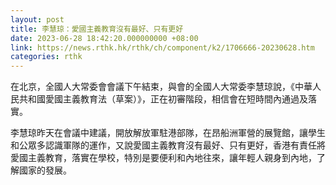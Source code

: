 ```yaml
---
layout: post
title: 李慧琼：愛國主義教育沒有最好、只有更好
date: 2023-06-28 18:42:20.000000000 +08:00
link: https://news.rthk.hk/rthk/ch/component/k2/1706666-20230628.htm
categories: rthk
---
```


在北京，全國人大常委會會議下午結束，與會的全國人大常委李慧琼說，《中華人民共和國愛國主義教育法（草案）》，正在初審階段，相信會在短時間內通過及落實。

李慧琼昨天在會議中建議，開放解放軍駐港部隊，在昂船洲軍營的展覽館，讓學生和公眾多認識軍隊的運作，又說愛國主義教育沒有最好、只有更好，香港有責任將愛國主義教育，落實在學校，特別是要便利和內地往來，讓年輕人親身到內地，了解國家的發展。

